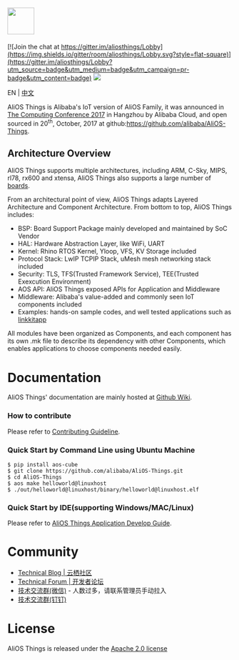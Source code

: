 # <img src="http://o7spigzvd.bkt.clouddn.com/aos-logo-compact-1502x272.png" height="60">

[![Join the chat at https://gitter.im/aliosthings/Lobby](https://img.shields.io/gitter/room/aliosthings/Lobby.svg?style=flat-square)](https://gitter.im/aliosthings/Lobby?utm_source=badge&utm_medium=badge&utm_campaign=pr-badge&utm_content=badge)
[![](https://img.shields.io/travis/alibaba/AliOS-Things/master.svg?style=flat-square)](https://travis-ci.org/alibaba/AliOS-Things)

EN | [中文](./README-zh.md)

AliOS Things is Alibaba's IoT version of AliOS Family, it was announced in [The Computing Conference 2017](https://yunqi.aliyun.com) in Hangzhou by Alibaba Cloud, and open sourced in 20<sup>th</sup>, October, 2017 at github:https://github.com/alibaba/AliOS-Things.

## Architecture Overview

AliOS Things supports multiple architectures, including ARM, C-Sky, MIPS, rl78, rx600 and xtensa, AliOS Things also supports a large number of [boards](./board/README.md).

From an architectural point of view, AliOS Things adapts Layered Architecture and Component Architecture. From bottom to top, AliOS Things includes:

- BSP: Board Support Package mainly developed and maintained by SoC Vendor
- HAL: Hardware Abstraction Layer, like WiFi, UART
- Kernel: Rhino RTOS Kernel, Yloop, VFS, KV Storage included
- Protocol Stack: LwIP TCPIP Stack, uMesh mesh networking stack included
- Security: TLS, TFS(Trusted Framework Service), TEE(Trusted Exexcution Environment)
- AOS API: AliOS Things exposed APIs for Application and Middleware
- Middleware: Alibaba's value-added and commonly seen IoT components included
- Examples: hands-on sample codes, and well tested applications such as [linkkitapp](./example/linkkitapp/README.md)

All modules have been organized as Components, and each component has its own .mk file to describe its dependency with other Components, which enables applications to choose components needed easily.



# Documentation

AliOS Things' documentation are mainly hosted at [Github Wiki](https://github.com/alibaba/AliOS-Things/wiki).

### How to contribute

Please refer to [Contributing Guideline](https://github.com/alibaba/AliOS-Things/wiki/contributing).

### Quick Start by Command Line using Ubuntu Machine

```shell
$ pip install aos-cube
$ git clone https://github.com/alibaba/AliOS-Things.git
$ cd AliOS-Things
$ aos make helloworld@linuxhost
$ ./out/helloworld@linuxhost/binary/helloworld@linuxhost.elf
```

### Quick Start by IDE(supporting Windows/MAC/Linux)

Please refer to [AliOS Things Application Develop Guide](https://github.com/alibaba/AliOS-Things/wiki/AliOS-Things-APP-DEV-Guide).

# Community

  * [Technical Blog | 云栖社区](https://yq.aliyun.com/teams/184)
  * [Technical Forum | 开发者论坛](https://bbs.aliyun.com/thread/410.html)
  * [技术交流群(微信)](http://o7spigzvd.bkt.clouddn.com/qr_wechat_100+.jpeg) - 人数过多，请联系管理员手动拉入
  * [技术交流群(钉钉)](http://o7spigzvd.bkt.clouddn.com/qr_dingtalk_github.png)

# License

  AliOS Things is released under the [Apache 2.0 license](LICENSE)